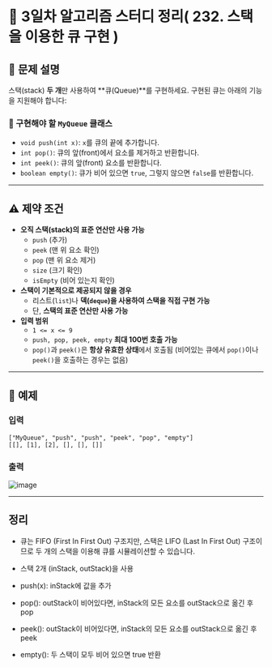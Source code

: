 
# 📌 3일차 알고리즘 스터디 정리( 232. 스택을 이용한 큐 구현 )

## 📝 문제 설명  
스택(stack) **두 개**만 사용하여 **큐(Queue)**를 구현하세요. 구현된 큐는 아래의 기능을 지원해야 합니다:

### 🎯 구현해야 할 `MyQueue` 클래스
- `void push(int x)`: `x`를 큐의 끝에 추가합니다.
- `int pop()`: 큐의 앞(front)에서 요소를 제거하고 반환합니다.
- `int peek()`: 큐의 앞(front) 요소를 반환합니다.
- `boolean empty()`: 큐가 비어 있으면 `true`, 그렇지 않으면 `false`를 반환합니다.

---

## ⚠️ 제약 조건
- **오직 스택(stack)의 표준 연산만 사용 가능**
  - `push` (추가)
  - `peek` (맨 위 요소 확인)
  - `pop` (맨 위 요소 제거)
  - `size` (크기 확인)
  - `isEmpty` (비어 있는지 확인)
- **스택이 기본적으로 제공되지 않을 경우**
  - 리스트(`list`)나 **덱(`deque`)을 사용하여 스택을 직접 구현 가능**
  - 단, **스택의 표준 연산만 사용 가능**
- **입력 범위**
  - `1 <= x <= 9`
  - `push, pop, peek, empty` **최대 100번 호출 가능**
  - `pop()`과 `peek()`은 **항상 유효한 상태**에서 호출됨 (비어있는 큐에서 `pop()`이나 `peek()`을 호출하는 경우는 없음)

---

## 📌 예제

### **입력**
```plaintext
["MyQueue", "push", "push", "peek", "pop", "empty"]
[[], [1], [2], [], [], []]
```

### **출력**

![image](https://github.com/user-attachments/assets/39914eaf-108d-481e-8a59-5c4efd5640dd)

---

## 정리

* 큐는 FIFO (First In First Out) 구조지만, 스택은 LIFO (Last In First Out) 구조이므로 두 개의 스택을 이용해 큐를 시뮬레이션할 수 있습니다.

* 스택 2개 (inStack, outStack)을 사용

* push(x): inStack에 값을 추가

* pop(): outStack이 비어있다면, inStack의 모든 요소를 outStack으로 옮긴 후 pop

* peek(): outStack이 비어있다면, inStack의 모든 요소를 outStack으로 옮긴 후 peek

* empty(): 두 스택이 모두 비어 있으면 true 반환

